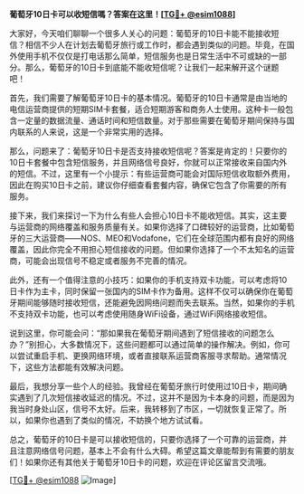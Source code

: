 **葡萄牙10日卡可以收短信嗎？答案在这里！[[TG💪+ @esim1088](https://t.me/s/esim1088)]**

大家好，今天咱们聊聊一个很多人关心的问题：葡萄牙的10日卡能不能接收短信？相信不少人在计划去葡萄牙旅行或工作时，都会遇到类似的问题。毕竟，在国外使用手机不仅仅是打电话那么简单，短信服务也是日常生活中不可或缺的一部分。那么，葡萄牙的10日卡到底能不能收短信呢？让我们一起来解开这个谜题吧！

首先，我们需要了解葡萄牙10日卡的基本情况。葡萄牙的10日卡通常是由当地的电信运营商提供的短期SIM卡套餐，适合短期游客和商务人士使用。这种卡一般包含一定量的数据流量、通话时间和短信数量。对于那些需要在葡萄牙期间保持与国内联系的人来说，这是一个非常实用的选择。

那么，问题来了：葡萄牙10日卡是否支持接收短信呢？答案是肯定的！只要你的10日卡套餐中包含短信服务，并且网络信号良好，你就可以正常接收来自国内外的短信。不过，这里有一个小提示：有些运营商可能会对国际短信收取额外费用，因此在购买10日卡之前，建议你仔细查看套餐内容，确保它包含了你需要的所有服务。

接下来，我们来探讨一下为什么有些人会担心10日卡不能收短信。其实，这主要与运营商的网络覆盖和服务质量有关。如果你选择了口碑较好的运营商，比如葡萄牙的三大运营商——NOS、MEO和Vodafone，它们在全球范围内都有良好的网络覆盖，因此你完全不用担心短信接收的问题。但如果你选择了一个不太知名的运营商，可能会出现信号不稳定或者服务不完善的情况。

此外，还有一个值得注意的小技巧：如果你的手机支持双卡功能，可以考虑将10日卡作为主卡，同时保留一张国内的SIM卡作为备用。这样不仅可以确保你在葡萄牙期间能够随时接收短信，还能避免因网络问题而失去联系。当然，如果你的手机不支持双卡功能，也可以考虑使用随身WiFi设备，通过WiFi网络接收短信。

说到这里，你可能会问：“那如果我在葡萄牙期间遇到了短信接收的问题怎么办？”别担心，大多数情况下，这些问题都可以通过简单的操作解决。例如，你可以尝试重启手机、更换网络环境，或者直接联系运营商客服寻求帮助。通常情况下，这些方法都能有效解决问题。

最后，我想分享一些个人的经验。我曾经在葡萄牙旅行时使用过10日卡，期间确实遇到了几次短信接收延迟的情况。不过，这并不是因为卡本身的问题，而是因为我当时身处山区，信号不太好。后来，我转移到了市区，一切就恢复正常了。所以，如果你也遇到了类似的情况，不妨换个地方试试看。

总之，葡萄牙的10日卡是可以接收短信的，只要你选择了一个可靠的运营商，并且注意网络信号问题，基本上不会有什么大碍。希望这篇文章能帮到有需要的朋友们！如果你还有其他关于葡萄牙10日卡的问题，欢迎在评论区留言交流哦。

[[TG💪+ @esim1088](https://t.me/s/esim1088) ![Image](https://i.postimg.cc/4NQfJmqS/Snipaste-2025-05-13-00-14-12.png)]